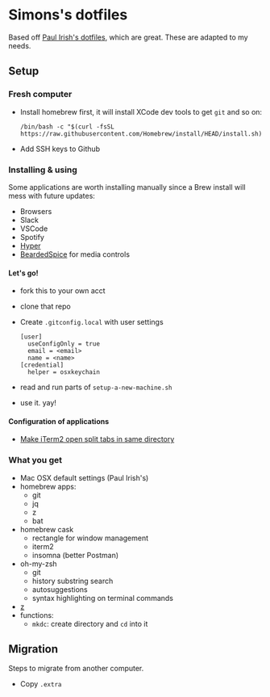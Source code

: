 # Simons's dotfiles

Based off [Paul Irish's dotfiles](https://github.com/paulirish/dotfiles), which are great. These are adapted to my needs.

## Setup

### Fresh computer

- Install homebrew first, it will install XCode dev tools to get `git` and so on:
  ```
  /bin/bash -c "$(curl -fsSL https://raw.githubusercontent.com/Homebrew/install/HEAD/install.sh)"
  ```
- Add SSH keys to Github

### Installing & using

Some applications are worth installing manually since a Brew install will mess with future updates:

- Browsers
- Slack
- VSCode
- Spotify
- [Hyper](https://hyper.is/)
- [BeardedSpice](https://beardedspice.github.io/) for media controls

#### Let's go!

- fork this to your own acct
- clone that repo
- Create `.gitconfig.local` with user settings

      [user]
      	useConfigOnly = true
      	email = <email>
      	name = <name>
      [credential]
      	helper = osxkeychain

- read and run parts of `setup-a-new-machine.sh`
- use it. yay!

#### Configuration of applications

- [Make iTerm2 open split tabs in same directory](https://apple.stackexchange.com/questions/337377/iterm2-split-vertically-with-current-profile-with-same-working-directory/337386#337386)

### What you get

- Mac OSX default settings (Paul Irish's)
- homebrew apps:
  - git
  - jq
  - z
  - bat
- homebrew cask
  - rectangle for window management
  - iterm2
  - insomna (better Postman)
- oh-my-zsh
  - git
  - history substring search
  - autosuggestions
  - syntax highlighting on terminal commands
- [z](https://github.com/rupa/z)
- functions:
  - `mkdc`: create directory and `cd` into it

## Migration

Steps to migrate from another computer.

- Copy `.extra`
